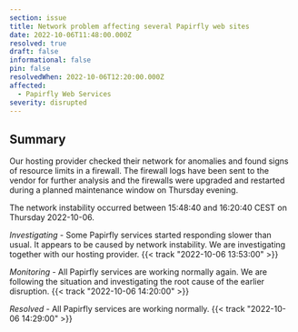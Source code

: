 ```yaml
---
section: issue
title: Network problem affecting several Papirfly web sites
date: 2022-10-06T11:48:00.000Z
resolved: true
draft: false
informational: false
pin: false
resolvedWhen: 2022-10-06T12:20:00.000Z
affected:
  - Papirfly Web Services
severity: disrupted
---
```


## Summary

Our hosting provider checked their network for anomalies and found signs of resource limits in a firewall. The firewall logs have been sent to the vendor for further analysis and the firewalls were upgraded and restarted during a planned maintenance window on Thursday evening. 

The network instability occurred between 15:48:40 and 16:20:40 CEST on Thursday 2022-10-06.

*Investigating* - Some Papirfly services started responding slower than usual. It appears to be caused by network instability. We are investigating together with our hosting provider. {{< track "2022-10-06 13:53:00" >}}

*Monitoring* - All Papirfly services are working normally again. We are following the situation and investigating the root cause of the earlier disruption. {{< track "2022-10-06 14:20:00" >}}

*Resolved* - All Papirfly services are working normally. {{< track "2022-10-06 14:29:00" >}}